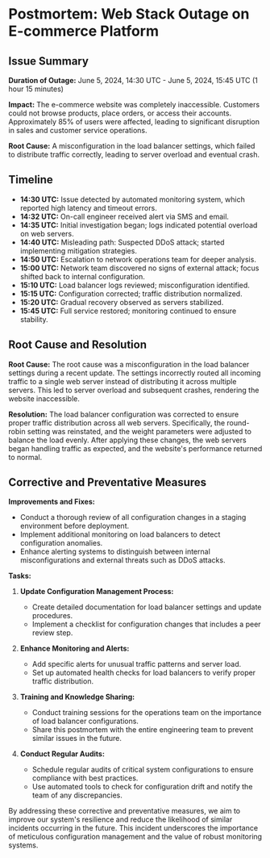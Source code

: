 # Postmortem: Web Stack Outage on E-commerce Platform

## Issue Summary

**Duration of Outage:**
June 5, 2024, 14:30 UTC - June 5, 2024, 15:45 UTC (1 hour 15 minutes)

**Impact:**
The e-commerce website was completely inaccessible. Customers could not browse products, place orders, or access their accounts. Approximately 85% of users were affected, leading to significant disruption in sales and customer service operations.

**Root Cause:**
A misconfiguration in the load balancer settings, which failed to distribute traffic correctly, leading to server overload and eventual crash.

## Timeline

- **14:30 UTC:** Issue detected by automated monitoring system, which reported high latency and timeout errors.
- **14:32 UTC:** On-call engineer received alert via SMS and email.
- **14:35 UTC:** Initial investigation began; logs indicated potential overload on web servers.
- **14:40 UTC:** Misleading path: Suspected DDoS attack; started implementing mitigation strategies.
- **14:50 UTC:** Escalation to network operations team for deeper analysis.
- **15:00 UTC:** Network team discovered no signs of external attack; focus shifted back to internal configuration.
- **15:10 UTC:** Load balancer logs reviewed; misconfiguration identified.
- **15:15 UTC:** Configuration corrected; traffic distribution normalized.
- **15:20 UTC:** Gradual recovery observed as servers stabilized.
- **15:45 UTC:** Full service restored; monitoring continued to ensure stability.

## Root Cause and Resolution

**Root Cause:**
The root cause was a misconfiguration in the load balancer settings during a recent update. The settings incorrectly routed all incoming traffic to a single web server instead of distributing it across multiple servers. This led to server overload and subsequent crashes, rendering the website inaccessible.

**Resolution:**
The load balancer configuration was corrected to ensure proper traffic distribution across all web servers. Specifically, the round-robin setting was reinstated, and the weight parameters were adjusted to balance the load evenly. After applying these changes, the web servers began handling traffic as expected, and the website's performance returned to normal.

## Corrective and Preventative Measures

**Improvements and Fixes:**
- Conduct a thorough review of all configuration changes in a staging environment before deployment.
- Implement additional monitoring on load balancers to detect configuration anomalies.
- Enhance alerting systems to distinguish between internal misconfigurations and external threats such as DDoS attacks.

**Tasks:**
1. **Update Configuration Management Process:**
   - Create detailed documentation for load balancer settings and update procedures.
   - Implement a checklist for configuration changes that includes a peer review step.

2. **Enhance Monitoring and Alerts:**
   - Add specific alerts for unusual traffic patterns and server load.
   - Set up automated health checks for load balancers to verify proper traffic distribution.

3. **Training and Knowledge Sharing:**
   - Conduct training sessions for the operations team on the importance of load balancer configurations.
   - Share this postmortem with the entire engineering team to prevent similar issues in the future.

4. **Conduct Regular Audits:**
   - Schedule regular audits of critical system configurations to ensure compliance with best practices.
   - Use automated tools to check for configuration drift and notify the team of any discrepancies.

By addressing these corrective and preventative measures, we aim to improve our system's resilience and reduce the likelihood of similar incidents occurring in the future. This incident underscores the importance of meticulous configuration management and the value of robust monitoring systems.

